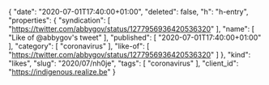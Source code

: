 {
  "date": "2020-07-01T17:40:00+01:00",
  "deleted": false,
  "h": "h-entry",
  "properties": {
    "syndication": [
      "https://twitter.com/abbygov/status/1277956936420536320"
    ],
    "name": [
      "Like of @abbygov's tweet"
    ],
    "published": [
      "2020-07-01T17:40:00+01:00"
    ],
    "category": [
      "coronavirus"
    ],
    "like-of": [
      "https://twitter.com/abbygov/status/1277956936420536320"
    ]
  },
  "kind": "likes",
  "slug": "2020/07/nh0je",
  "tags": [
    "coronavirus"
  ],
  "client_id": "https://indigenous.realize.be"
}
